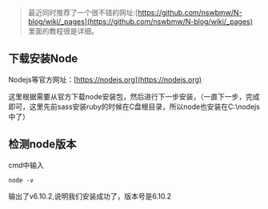 >最近同时推荐了一个很不错的网址:[https://github.com/nswbmw/N-blog/wiki/_pages](https://github.com/nswbmw/N-blog/wiki/_pages)
>里面的教程很是详细。

## 下载安装Node

Nodejs等官方网址：[https://nodejs.org](https://nodejs.org)

这里根据需要从官方下载node安装包，然后进行下一步安装，（一直下一步，完成即可，这里先前sass安装ruby的时候在C盘根目录，所以node也安装在C:\nodejs中了）

## 检测node版本

cmd中输入

    node -v

输出了v6.10.2,说明我们安装成功了，版本号是6.10.2

